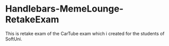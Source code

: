 # Handlebars-MemeLounge-RetakeExam
This is retake exam of the CarTube exam which i created for the students of SoftUni.
